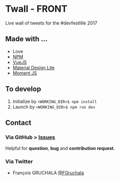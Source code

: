 # Twall - FRONT

Live wall of tweets for the #devfestlille 2017

## Made with ...
* Love
* [NPM](https://www.npmjs.com/) 
* [VueJS](https://vuejs.org/)
* [Material Design Lite](https://getmdl.io/)
* [Moment JS](http://momentjs.com/)

## To develop
1. Initialize by `<WORKING_DIR>$ npm install`
2. Launch by `<WORKING_DIR>$ npm run dev`

## Contact
### Via GitHub > [Issues](https://github.com/fgruchala/twall-front/issues)
Helpful for **question**, **bug** and **contribution request**.

### Via Twitter
* François GRUCHALA [@FGruchala](https://twitter.com/FGruchala)

